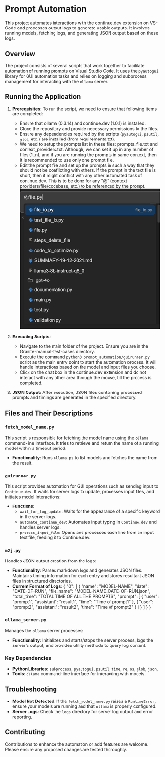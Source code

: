 # Prompt Automation

This project automates interactions with the continue.dev extension on VS-Code and processes output logs to generate usable outputs. It involves running models, fetching logs, and generating JSON output based on these logs.

## Overview

The project consists of several scripts that work together to facilitate automation of running prompts on Visual Studio Code. It uses the `pyautogui` library for GUI automation tasks and relies on logging and subprocess management for interacting with the `ollama` server.


## Running the Application

1. **Prerequisites**: To run the script, we need to ensure that following items are completed:
    - Ensure that ollama (0.3.14) and continue.dev (1.0.1) is installed.
    - Clone the repository and provide necessary permissions to the files.
    - Ensure any dependencies required by the scripts (`pyautogui`, `psutil`, `glob`, etc.) are installed (from requirements.txt).
    - We need to setup the prompts list in these files: prompts_file.txt and context_providers.txt. Although, we can set it up in any number of files (1..n), and if you are running the prompts in same context, then it is recommended to use only one prompt file.
    - Edit the prompt file and set up the prompts in such a way that they should not be conflicting with others. If the prompt in the text file is short, then it might conflict with any other automated task of continue.dev. This is to be done for any "@" (context providers/file/codebase, etc.) to be referenced by the prompt.![alt text](image.png)

2. **Executing Scripts**:
    - Navigate to the main folder of the project. Ensure you are in the Granite-manual-test-cases directory.
    - Execute the command `python3 prompt_automation/guirunner.py` script as the main entry point to start the automation process. It will handle interactions based on the model and input files you choose.
    - Click on the chat box in the continue.dev extension and do not interact with any other area through the mouse, till the process is completed.
3. **JSON Output**: After execution, JSON files containing processed prompts and timings are generated in the specified directory.


## Files and Their Descriptions

### `fetch_model_name.py`
This script is responsible for fetching the model name using the `ollama` command-line interface. It tries to retrieve and return the name of a running model within a timeout period:
- **Functionality**: Runs `ollama ps` to list models and fetches the name from the result.

### `guirunner.py`
This script provides automation for GUI operations such as sending input to `Continue.dev`. It waits for server logs to update, processes input files, and initiates model interactions:
- **Functions**:
  - `wait_for_log_update`: Waits for the appearance of a specific keyword in the server logs.
  - `automate_continue_dev`: Automates input typing in `Continue.dev` and handles server logs.
  - `process_input_file`: Opens and processes each line from an input text file, feeding it to Continue.dev.

### `m2j.py`
Handles JSON output creation from the logs:
- **Functionality**: Parses markdown logs and generates JSON files. Maintains timing information for each entry and stores resultant JSON files in structured directories.
- **Current Format of Logs**: 
    {
    "0": [
    {
      "name": "MODEL-NAME",
      "date": "DATE-OF-RUN",
      "file_name": "MODEL-NAME_DATE-OF-RUN.json",
      "total_time": "TOTAL TIME OF ALL THE PROMPTS",
      "prompt": [
        {
          "user": "prompt1",
          "assistant": "result1",
          "time": "Time of prompt1"
        },
        {
          "user": "prompt2",
          "assistant": "result2",
          "time": "Time of prompt2"
        }
      ]
    }
  ]
}
}

### `ollama_server.py`
Manages the `ollama` server processes:
- **Functionality**: Initializes and starts/stops the server process, logs the server's output, and provides utility methods to query log content.

### Key Dependencies
- **Python Libraries**: `subprocess`, `pyautogui`, `psutil`, `time`, `re`, `os`, `glob`, `json`.
- **Tools**: `ollama` command-line interface for interacting with models.

## Troubleshooting

- **Model Not Detected**: If the `fetch_model_name.py` raises a `RuntimeError`, ensure your models are running and that `ollama` is properly configured.
- **Server Logs**: Check the `logs` directory for server log output and error reporting.

## Contributing

Contributions to enhance the automation or add features are welcome. Please ensure any proposed changes are tested thoroughly.
